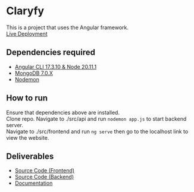 # Claryfy
This is a project that uses the Angular framework.  
[Live Deployment](https://claryfy.vercel.app)
## Dependencies required
- [Angular CLI 17.3.10 & Node 20.11.1](https://radixweb.com/blog/how-to-install-angular-on-windows)
- [MongoDB 7.0.X](https://www.mongodb.com/try/download/community)
- [Nodemon](https://www.npmjs.com/package/nodemon)

## How to run
Ensure that dependencies above are installed.  
Clone repo.
Navigate to ./src/api and run `nodemon app.js` to start backend server.  
Navigate to ./src/frontend and run `ng serve` then go to the localhost link to view the website.

## Deliverables
- [Source Code (Frontend)](./src/frontend/)
- [Source Code (Backend)](./src/api/)
- [Documentation](./src/frontend/documentation/index.html)




